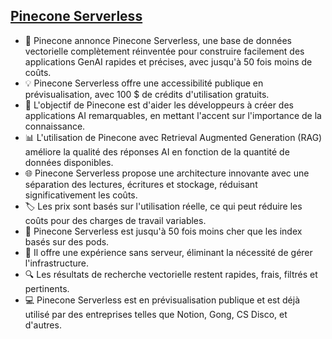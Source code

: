 ## [Pinecone Serverless](https://www.pinecone.io/blog/serverless/)
- 🚀 Pinecone annonce Pinecone Serverless, une base de données vectorielle complètement réinventée pour construire facilement des applications GenAI rapides et précises, avec jusqu'à 50 fois moins de coûts.
- 💡 Pinecone Serverless offre une accessibilité publique en prévisualisation, avec 100 $ de crédits d'utilisation gratuits.
- 💼 L'objectif de Pinecone est d'aider les développeurs à créer des applications AI remarquables, en mettant l'accent sur l'importance de la connaissance.
- 📊 L'utilisation de Pinecone avec Retrieval Augmented Generation (RAG) améliore la qualité des réponses AI en fonction de la quantité de données disponibles.
- 🌐 Pinecone Serverless propose une architecture innovante avec une séparation des lectures, écritures et stockage, réduisant significativement les coûts.
- 🏷️ Les prix sont basés sur l'utilisation réelle, ce qui peut réduire les coûts pour des charges de travail variables.
- 🚗 Pinecone Serverless est jusqu'à 50 fois moins cher que les index basés sur des pods.
- 🌟 Il offre une expérience sans serveur, éliminant la nécessité de gérer l'infrastructure.
- 🔍 Les résultats de recherche vectorielle restent rapides, frais, filtrés et pertinents.
- 💻 Pinecone Serverless est en prévisualisation publique et est déjà utilisé par des entreprises telles que Notion, Gong, CS Disco, et d'autres.
